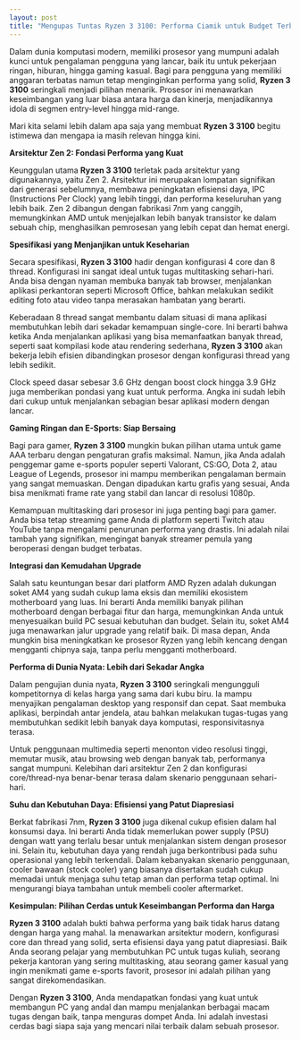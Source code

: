 ```yaml
---
layout: post
title: "Mengupas Tuntas Ryzen 3 3100: Performa Ciamik untuk Budget Terbatas"
---
```


Dalam dunia komputasi modern, memiliki prosesor yang mumpuni adalah kunci untuk pengalaman pengguna yang lancar, baik itu untuk pekerjaan ringan, hiburan, hingga gaming kasual. Bagi para pengguna yang memiliki anggaran terbatas namun tetap menginginkan performa yang solid, **Ryzen 3 3100** seringkali menjadi pilihan menarik. Prosesor ini menawarkan keseimbangan yang luar biasa antara harga dan kinerja, menjadikannya idola di segmen entry-level hingga mid-range.

Mari kita selami lebih dalam apa saja yang membuat **Ryzen 3 3100** begitu istimewa dan mengapa ia masih relevan hingga kini.

**Arsitektur Zen 2: Fondasi Performa yang Kuat**

Keunggulan utama **Ryzen 3 3100** terletak pada arsitektur yang digunakannya, yaitu Zen 2. Arsitektur ini merupakan lompatan signifikan dari generasi sebelumnya, membawa peningkatan efisiensi daya, IPC (Instructions Per Clock) yang lebih tinggi, dan performa keseluruhan yang lebih baik. Zen 2 dibangun dengan fabrikasi 7nm yang canggih, memungkinkan AMD untuk menjejalkan lebih banyak transistor ke dalam sebuah chip, menghasilkan pemrosesan yang lebih cepat dan hemat energi.

**Spesifikasi yang Menjanjikan untuk Keseharian**

Secara spesifikasi, **Ryzen 3 3100** hadir dengan konfigurasi 4 core dan 8 thread. Konfigurasi ini sangat ideal untuk tugas multitasking sehari-hari. Anda bisa dengan nyaman membuka banyak tab browser, menjalankan aplikasi perkantoran seperti Microsoft Office, bahkan melakukan sedikit editing foto atau video tanpa merasakan hambatan yang berarti.

Keberadaan 8 thread sangat membantu dalam situasi di mana aplikasi membutuhkan lebih dari sekadar kemampuan single-core. Ini berarti bahwa ketika Anda menjalankan aplikasi yang bisa memanfaatkan banyak thread, seperti saat kompilasi kode atau rendering sederhana, **Ryzen 3 3100** akan bekerja lebih efisien dibandingkan prosesor dengan konfigurasi thread yang lebih sedikit.

Clock speed dasar sebesar 3.6 GHz dengan boost clock hingga 3.9 GHz juga memberikan pondasi yang kuat untuk performa. Angka ini sudah lebih dari cukup untuk menjalankan sebagian besar aplikasi modern dengan lancar.

**Gaming Ringan dan E-Sports: Siap Bersaing**

Bagi para gamer, **Ryzen 3 3100** mungkin bukan pilihan utama untuk game AAA terbaru dengan pengaturan grafis maksimal. Namun, jika Anda adalah penggemar game e-sports populer seperti Valorant, CS:GO, Dota 2, atau League of Legends, prosesor ini mampu memberikan pengalaman bermain yang sangat memuaskan. Dengan dipadukan kartu grafis yang sesuai, Anda bisa menikmati frame rate yang stabil dan lancar di resolusi 1080p.

Kemampuan multitasking dari prosesor ini juga penting bagi para gamer. Anda bisa tetap streaming game Anda di platform seperti Twitch atau YouTube tanpa mengalami penurunan performa yang drastis. Ini adalah nilai tambah yang signifikan, mengingat banyak streamer pemula yang beroperasi dengan budget terbatas.

**Integrasi dan Kemudahan Upgrade**

Salah satu keuntungan besar dari platform AMD Ryzen adalah dukungan soket AM4 yang sudah cukup lama eksis dan memiliki ekosistem motherboard yang luas. Ini berarti Anda memiliki banyak pilihan motherboard dengan berbagai fitur dan harga, memungkinkan Anda untuk menyesuaikan build PC sesuai kebutuhan dan budget. Selain itu, soket AM4 juga menawarkan jalur upgrade yang relatif baik. Di masa depan, Anda mungkin bisa meningkatkan ke prosesor Ryzen yang lebih kencang dengan mengganti chipnya saja, tanpa perlu mengganti motherboard.

**Performa di Dunia Nyata: Lebih dari Sekadar Angka**

Dalam pengujian dunia nyata, **Ryzen 3 3100** seringkali mengungguli kompetitornya di kelas harga yang sama dari kubu biru. Ia mampu menyajikan pengalaman desktop yang responsif dan cepat. Saat membuka aplikasi, berpindah antar jendela, atau bahkan melakukan tugas-tugas yang membutuhkan sedikit lebih banyak daya komputasi, responsivitasnya terasa.

Untuk penggunaan multimedia seperti menonton video resolusi tinggi, memutar musik, atau browsing web dengan banyak tab, performanya sangat mumpuni. Kelebihan dari arsitektur Zen 2 dan konfigurasi core/thread-nya benar-benar terasa dalam skenario penggunaan sehari-hari.

**Suhu dan Kebutuhan Daya: Efisiensi yang Patut Diapresiasi**

Berkat fabrikasi 7nm, **Ryzen 3 3100** juga dikenal cukup efisien dalam hal konsumsi daya. Ini berarti Anda tidak memerlukan power supply (PSU) dengan watt yang terlalu besar untuk menjalankan sistem dengan prosesor ini. Selain itu, kebutuhan daya yang rendah juga berkontribusi pada suhu operasional yang lebih terkendali. Dalam kebanyakan skenario penggunaan, cooler bawaan (stock cooler) yang biasanya disertakan sudah cukup memadai untuk menjaga suhu tetap aman dan performa tetap optimal. Ini mengurangi biaya tambahan untuk membeli cooler aftermarket.

**Kesimpulan: Pilihan Cerdas untuk Keseimbangan Performa dan Harga**

**Ryzen 3 3100** adalah bukti bahwa performa yang baik tidak harus datang dengan harga yang mahal. Ia menawarkan arsitektur modern, konfigurasi core dan thread yang solid, serta efisiensi daya yang patut diapresiasi. Baik Anda seorang pelajar yang membutuhkan PC untuk tugas kuliah, seorang pekerja kantoran yang sering multitasking, atau seorang gamer kasual yang ingin menikmati game e-sports favorit, prosesor ini adalah pilihan yang sangat direkomendasikan.

Dengan **Ryzen 3 3100**, Anda mendapatkan fondasi yang kuat untuk membangun PC yang andal dan mampu menjalankan berbagai macam tugas dengan baik, tanpa menguras dompet Anda. Ini adalah investasi cerdas bagi siapa saja yang mencari nilai terbaik dalam sebuah prosesor.
